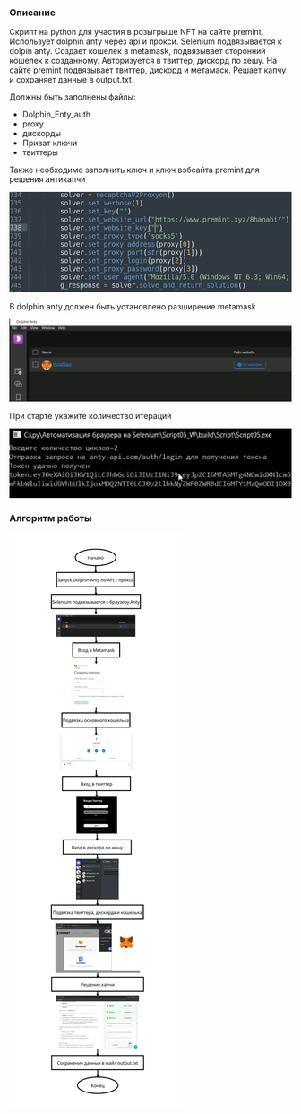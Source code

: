 <h3>Описание</h3>
<p>Скрипт на python для участия в розыгрыше NFT на сайте premint. Использует dolphin anty через api и прокси. Selenium подвязывается к dolpin anty. 
  Создает кошелек в metamask, подвязывает сторонний кошелек к созданному. Авторизуется в твиттер, дискорд по хешу. На сайте premint подвязывает твиттер, дискорд и метамаск. Решает капчу и сохраняет данные в output.txt</p>
<p>Должны быть заполнены файлы:</p>
<ul>
  <li>Dolphin_Enty_auth</li>
  <li>proxy</li>
  <li>дискорды</li>
  <li>Приват ключи</li>
  <li>твиттеры</li>
</ul>
<p>Также необходимо заполнить ключ и ключ вэбсайта premint для решения антикапчи</p>
<p><img src ="./img/Снимок экрана от 2024-10-24 10-37-40.png"/></p>
<p>В dolphin anty должен быть установлено разширение metamask</p>
<p><img src="./img/Снимок экрана от 2024-10-24 10-38-56.png"/></p>
<p>При старте укажите количество итераций</p>
<p><img src="./img/Снимок экрана от 2024-10-24 10-39-56.png"/></p>
<h3>Алгоритм работы</h3>
<p><img src="./img/вывод.png"/></p>
